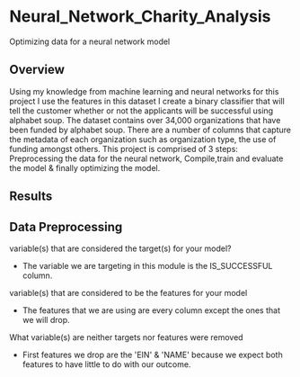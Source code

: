 # Neural_Network_Charity_Analysis
Optimizing data for a neural network model 

## Overview
Using my knowledge from machine learning and neural networks for this project I use the features in this dataset I create a binary classifier that will tell the customer whether or not the applicants will be successful using alphabet soup. The dataset contains over 34,000 organizations that have been funded by alphabet soup. There are a number of columns that capture the metadata of each organization such as organization type, the use of funding amongst others. This project is comprised of 3 steps: Preprocessing the data for the neural network, Compile,train and evaluate the model & finally optimizing the model.

## Results

## Data Preprocessing
variable(s) that are considered the target(s) for your model?

- The variable we are targeting in this module is the IS_SUCCESSFUL column.

variable(s) that are considered to be the features for your model

- The features that we are using are every column except the ones that we will drop.

What variable(s) are neither targets nor features were removed

- First features we drop are the 'EIN' & 'NAME' because we expect both features to have little to do with our outcome.
